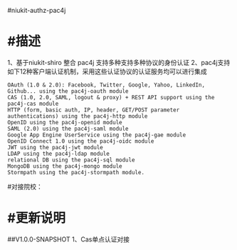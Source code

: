 
#niukit-authz-pac4j

#描述
======================================================================
1、基于niukit-shiro 整合 pac4j 支持多种支持多种协议的身份认证
2、pac4j支持如下12种客户端认证机制，采用这些认证协议的认证服务均可以进行集成

    OAuth (1.0 & 2.0): Facebook, Twitter, Google, Yahoo, LinkedIn, Github... using the pac4j-oauth module
    CAS (1.0, 2.0, SAML, logout & proxy) + REST API support using the pac4j-cas module
    HTTP (form, basic auth, IP, header, GET/POST parameter authentications) using the pac4j-http module
    OpenID using the pac4j-openid module
    SAML (2.0) using the pac4j-saml module
    Google App Engine UserService using the pac4j-gae module
    OpenID Connect 1.0 using the pac4j-oidc module
    JWT using the pac4j-jwt module
    LDAP using the pac4j-ldap module
    relational DB using the pac4j-sql module
    MongoDB using the pac4j-mongo module
    Stormpath using the pac4j-stormpath module.


#对接院校：


#更新说明
======================================================================

##V1.0.0-SNAPSHOT
1、Cas单点认证对接
